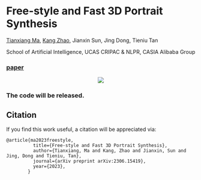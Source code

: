 # Free-style and Fast 3D Portrait Synthesis

[Tianxiang Ma](https://tianxiangma.github.io/), [Kang Zhao](https://kangzhao2.github.io/), Jianxin Sun, Jing Dong, Tieniu Tan

School of Artificial Intelligence, UCAS   CRIPAC & NLPR, CASIA   Alibaba Group

### [paper](https://arxiv.org/pdf/2306.15419.pdf)

<div align="center">
<img src=./assets/teaser.png>
</div>


### The code will be released.


## Citation
If you find this work useful, a citation will be appreciated via:

```
@article{ma2023freestyle,
          title={Free-style and Fast 3D Portrait Synthesis}, 
          author={Tianxiang, Ma and Kang, Zhao and Jianxin, Sun and Jing, Dong and Tieniu, Tan},
          journal={arXiv preprint arXiv:2306.15419},
          year={2023},
        }
```